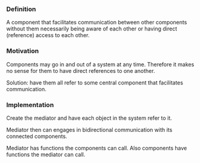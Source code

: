 ### Definition

A component that facilitates communication between other components without them necessarily being aware of each other or having direct (reference) access to each other.

### Motivation

Components may go in and out of a system at any time.
Therefore it makes no sense for them to have direct references to one another.

Solution: have them all refer to some central component that facilitates communication.

### Implementation

Create the mediator and have each object in the system refer to it.

Mediator then can engages in bidirectional communication with its connected components.

Mediator has functions the components can call.
Also components have functions the mediator can call.
